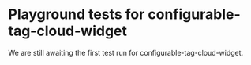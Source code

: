 # Playground tests for configurable-tag-cloud-widget
We are still awaiting the first test run for configurable-tag-cloud-widget.
